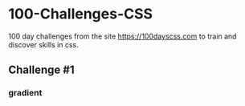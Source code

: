# 100-Challenges-CSS
100 day challenges from the site https://100dayscss.com to train and discover skills in css.

## Challenge #1 
### gradient 
